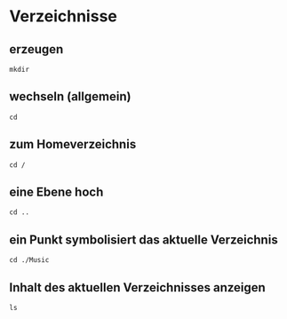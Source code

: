 # Verzeichnisse
## erzeugen
    mkdir
## wechseln (allgemein)
	cd
## zum Homeverzeichnis
	cd /
## eine Ebene hoch
	cd ..
## ein Punkt symbolisiert das aktuelle Verzeichnis
	cd ./Music
## Inhalt des aktuellen Verzeichnisses anzeigen 
	ls

